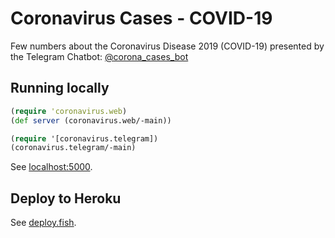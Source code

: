 # Coronavirus Cases - COVID-19

Few numbers about the Coronavirus Disease 2019 (COVID-19) presented by the
Telegram Chatbot: [@corona_cases_bot](https://t.me/corona_cases_bot)

## Running locally

```clojure
(require 'coronavirus.web)
(def server (coronavirus.web/-main))

(require '[coronavirus.telegram])
(coronavirus.telegram/-main)
```

See [localhost:5000](http://localhost:5000/).

## Deploy to Heroku

See [deploy.fish](./deploy.fish).
